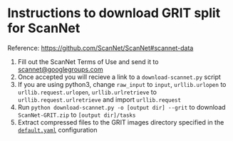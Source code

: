 # Instructions to download GRIT split for ScanNet

Reference: https://github.com/ScanNet/ScanNet#scannet-data

1) Fill out the ScanNet Terms of Use and send it to scannet@googlegroups.com
2) Once accepted you will recieve a link to a `download-scannet.py` script
3) If you are using python3, change `raw_input` to `input`, `urllib.urlopen` to `urllib.request.urlopen`,  `urllib.urlretrieve` to `urllib.request.urlretrieve` and import `urllib.request`
4) Run `python download-scannet.py -o [output dir] --grit` to download `ScanNet-GRIT.zip` to `[output dir]/tasks`
5) Extract compressed files to the GRIT images directory specified in the [`default.yaml`](../configs/default.yaml) configuration 
